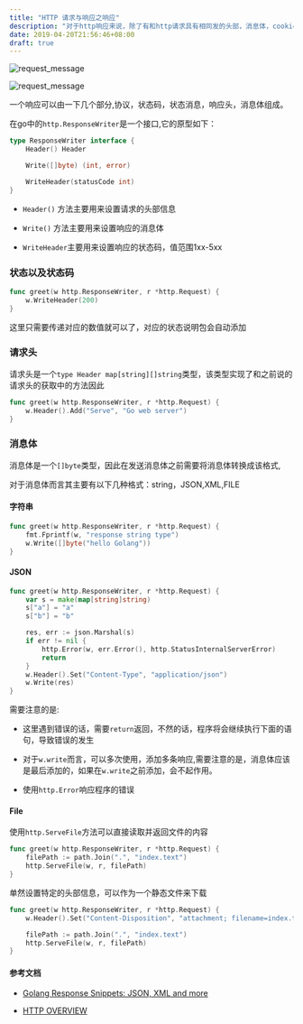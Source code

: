 ```yaml
---
title: "HTTP 请求与响应之响应"
description: "对于http响应来说，除了有和http请求具有相同发的头部，消息体，cookie之外，还有其他一些值得关注的地方"
date: 2019-04-20T21:56:46+08:00
draft: true
---
```


![request_message](/go/images/http_response.png)

![request_message](/go/images/http_message.png)

一个响应可以由一下几个部分,协议，状态码，状态消息，响应头，消息体组成。

在go中的`http.ResponseWriter`是一个接口,它的原型如下：

```go
type ResponseWriter interface {
    Header() Header

    Write([]byte) (int, error)

    WriteHeader(statusCode int)
}
```

- `Header()` 方法主要用来设置请求的头部信息

- `Write()` 方法主要用来设置响应的消息体

- `WriteHeader`主要用来设置响应的状态码，值范围1xx-5xx

### 状态以及状态码

```go
func greet(w http.ResponseWriter, r *http.Request) {
	w.WriteHeader(200)
}
```
这里只需要传递对应的数值就可以了，对应的状态说明包会自动添加

### 请求头
请求头是一个`type Header map[string][]string`类型，该类型实现了和之前说的请求头的获取中的方法因此
```go
func greet(w http.ResponseWriter, r *http.Request) {
	w.Header().Add("Serve", "Go web server")
}
```

### 消息体
消息体是一个`[]byte`类型，因此在发送消息体之前需要将消息体转换成该格式,

对于消息体而言其主要有以下几种格式：string，JSON,XML,FILE

#### 字符串
```go
func greet(w http.ResponseWriter, r *http.Request) {
	fmt.Fprintf(w, "response string type")
	w.Write([]byte("hello Golang"))
}
```

#### JSON
```go
func greet(w http.ResponseWriter, r *http.Request) {
	var s = make(map[string]string)
	s["a"] = "a"
	s["b"] = "b"

	res, err := json.Marshal(s)
	if err != nil {
		http.Error(w, err.Error(), http.StatusInternalServerError)
		return
    }
    w.Header().Set("Content-Type", "application/json")
	w.Write(res)
}
```
需要注意的是:

- 这里遇到错误的话，需要`return`返回，不然的话，程序将会继续执行下面的语句，导致错误的发生
- 对于`w.write`而言，可以多次使用，添加多条响应,需要注意的是，消息体应该是最后添加的，如果在`w.write`之前添加，会不起作用。

- 使用`http.Error`响应程序的错误

#### File
使用`http.ServeFile`方法可以直接读取并返回文件的内容
```go
func greet(w http.ResponseWriter, r *http.Request) {
	filePath := path.Join(".", "index.text")
	http.ServeFile(w, r, filePath)
}
```

单然设置特定的头部信息，可以作为一个静态文件来下载
```go
func greet(w http.ResponseWriter, r *http.Request) {
	w.Header().Set("Content-Disposition", "attachment; filename=index.text")

	filePath := path.Join(".", "index.text")
	http.ServeFile(w, r, filePath)
}
```
    
#### 参考文档

- [Golang Response Snippets: JSON, XML and more](https://www.alexedwards.net/blog/golang-response-snippets)

- [HTTP OVERVIEW](https://developer.mozilla.org/zh-CN/docs/Web/HTTP/Overview)